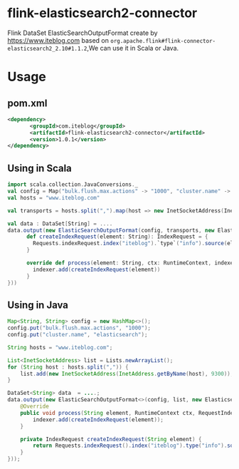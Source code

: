 # flink-elasticsearch2-connector

Flink DataSet ElasticSearchOutputFormat create by <https://www.iteblog.com> based on `org.apache.flink#flink-connector-elasticsearch2_2.10#1.1.2`,We can use it in Scala or Java.

# Usage

## pom.xml
```xml
<dependency>
       <groupId>com.iteblog</groupId>
       <artifactId>flink-elasticsearch2-connector</artifactId>
       <version>1.0.1</version>
</dependency>
```

## Using in Scala
```scala
import scala.collection.JavaConversions._
val config = Map("bulk.flush.max.actions" -> "1000", "cluster.name" -> "elasticsearch")
val hosts = "www.iteblog.com"

val transports = hosts.split(",").map(host => new InetSocketAddress(InetAddress.getByName(host), 9300)).toList

val data : DataSet[String] = ....
data.output(new ElasticSearchOutputFormat(config, transports, new ElasticsearchSinkFunction[String] {
      def createIndexRequest(element: String): IndexRequest = {
        Requests.indexRequest.index("iteblog").`type`("info").source(element)
      }

      override def process(element: String, ctx: RuntimeContext, indexer: RequestIndexer) {
        indexer.add(createIndexRequest(element))
      }
}))
```

## Using in Java
```java
Map<String, String> config = new HashMap<>();
config.put("bulk.flush.max.actions", "1000");
config.put("cluster.name", "elasticsearch");

String hosts = "www.iteblog.com";

List<InetSocketAddress> list = Lists.newArrayList();
for (String host : hosts.split(",")) {
    list.add(new InetSocketAddress(InetAddress.getByName(host), 9300));
}

DataSet<String> data  = ....;
data.output(new ElasticSearchOutputFormat<>(config, list, new ElasticsearchSinkFunction<String>() {
    @Override
    public void process(String element, RuntimeContext ctx, RequestIndexer indexer) {
        indexer.add(createIndexRequest(element));
    }

    private IndexRequest createIndexRequest(String element) {
        return Requests.indexRequest().index("iteblog").type("info").source(element);
    }
}));
```